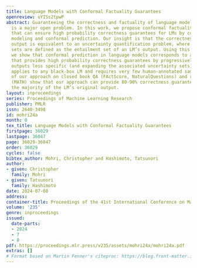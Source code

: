 ```yaml
---
title: Language Models with Conformal Factuality Guarantees
openreview: uYISs2tpwP
abstract: Guaranteeing the correctness and factuality of language model (LM) outputs
  is a major open problem. In this work, we propose conformal factuality, a framework
  that can ensure high probability correctness guarantees for LMs by connecting language
  modeling and conformal prediction. Our insight is that the correctness of an LM
  output is equivalent to an uncertainty quantification problem, where the uncertainty
  sets are defined as the entailment set of an LM’s output. Using this connection,
  we show that conformal prediction in language models corresponds to a back-off algorithm
  that provides high probability correctness guarantees by progressively making LM
  outputs less specific (and expanding the associated uncertainty sets). This approach
  applies to any black-box LM and requires very few human-annotated samples. Evaluations
  of our approach on closed book QA (FActScore, NaturalQuestions) and reasoning tasks
  (MATH) show that our approach can provide 80-90% correctness guarantees while retaining
  the majority of the LM’s original output.
layout: inproceedings
series: Proceedings of Machine Learning Research
publisher: PMLR
issn: 2640-3498
id: mohri24a
month: 0
tex_title: Language Models with Conformal Factuality Guarantees
firstpage: 36029
lastpage: 36047
page: 36029-36047
order: 36029
cycles: false
bibtex_author: Mohri, Christopher and Hashimoto, Tatsunori
author:
- given: Christopher
  family: Mohri
- given: Tatsunori
  family: Hashimoto
date: 2024-07-08
address:
container-title: Proceedings of the 41st International Conference on Machine Learning
volume: '235'
genre: inproceedings
issued:
  date-parts:
  - 2024
  - 7
  - 8
pdf: https://proceedings.mlr.press/v235/assets/mohri24a/mohri24a.pdf
extras: []
# Format based on Martin Fenner's citeproc: https://blog.front-matter.io/posts/citeproc-yaml-for-bibliographies/
---
```

